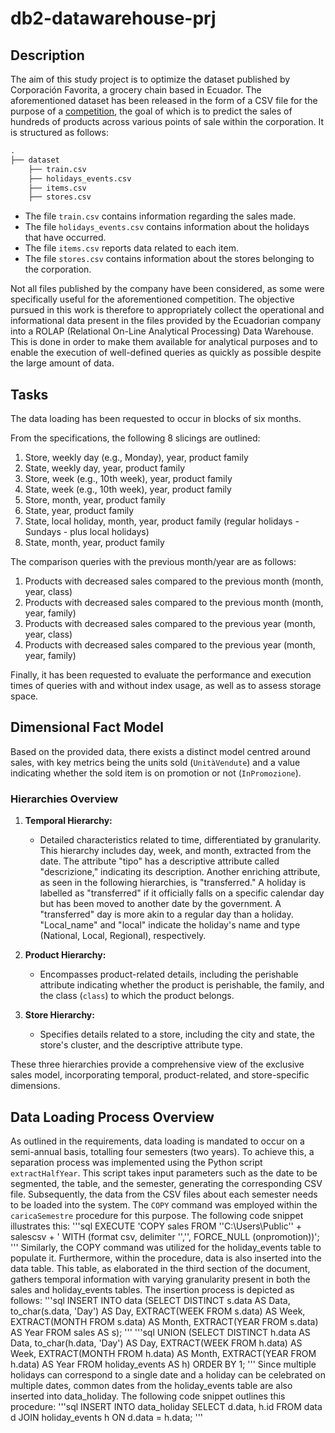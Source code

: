 # db2-datawarehouse-prj

## Description

The aim of this study project is to optimize the dataset published by Corporación Favorita, a grocery chain based in Ecuador. The aforementioned dataset has been released in the form of a CSV file for the purpose of a [competition](https://www.kaggle.com/c/favorita-grocery-sales-forecasting/), the goal of which is to predict the sales of hundreds of products across various points of sale within the corporation. It is structured as follows:
```md
.
├── dataset
    ├── train.csv
    ├── holidays_events.csv
    ├── items.csv
    ├── stores.csv
```
- The file `train.csv` contains information regarding the sales made.
- The file `holidays_events.csv` contains information about the holidays that have occurred.
- The file `items.csv` reports data related to each item.
- The file `stores.csv` contains information about the stores belonging to the corporation.

Not all files published by the company have been considered, as some were specifically useful for the aforementioned competition.
The objective pursued in this work is therefore to appropriately collect the operational and informational data present in the files provided by the Ecuadorian company into a ROLAP (Relational On-Line Analytical Processing) Data Warehouse. This is done in order to make them available for analytical purposes and to enable the execution of well-defined queries as quickly as possible despite the large amount of data.
## Tasks

The data loading has been requested to occur in blocks of six months. 

From the specifications, the following 8 slicings are outlined:

1. Store, weekly day (e.g., Monday), year, product family
2. State, weekly day, year, product family
3. Store, week (e.g., 10th week), year, product family
4. State, week (e.g., 10th week), year, product family
5. Store, month, year, product family
6. State, year, product family
7. State, local holiday, month, year, product family (regular holidays - Sundays - plus local holidays)
8. State, month, year, product family

The comparison queries with the previous month/year are as follows:

1. Products with decreased sales compared to the previous month (month, year, class)
2. Products with decreased sales compared to the previous month (month, year, family)
3. Products with decreased sales compared to the previous year (month, year, class)
4. Products with decreased sales compared to the previous year (month, year, family)

Finally, it has been requested to evaluate the performance and execution times of queries with and without index usage, as well as to assess storage space.

## Dimensional Fact Model

Based on the provided data, there exists a distinct model centred around sales, with key metrics being the units sold (`UnitàVendute`) and a value indicating whether the sold item is on promotion or not (`InPromozione`).

### Hierarchies Overview

1. **Temporal Hierarchy:**
   - Detailed characteristics related to time, differentiated by granularity. This hierarchy includes day, week, and month, extracted from the date. The attribute "tipo" has a descriptive attribute called "descrizione," indicating its description. Another enriching attribute, as seen in the following hierarchies, is "transferred." A holiday is labelled as "transferred" if it officially falls on a specific calendar day but has been moved to another date by the government. A "transferred" day is more akin to a regular day than a holiday. "Local_name" and "local" indicate the holiday's name and type (National, Local, Regional), respectively.

2. **Product Hierarchy:**
   - Encompasses product-related details, including the perishable attribute indicating whether the product is perishable, the family, and the class (`class`) to which the product belongs.

3. **Store Hierarchy:**
   - Specifies details related to a store, including the city and state, the store's cluster, and the descriptive attribute type.

These three hierarchies provide a comprehensive view of the exclusive sales model, incorporating temporal, product-related, and store-specific dimensions.

## Data Loading Process Overview
As outlined in the requirements, data loading is mandated to occur on a semi-annual basis, totalling four semesters (two years). To achieve this, a separation process was implemented using the Python script `extractHalfYear`. This script takes input parameters such as the date to be segmented, the table, and the semester, generating the corresponding CSV file.
Subsequently, the data from the CSV files about each semester needs to be loaded into the system. The `COPY` command was employed within the `caricaSemestre` procedure for this purpose. The following code snippet illustrates this:
'''sql
EXECUTE 'COPY sales FROM ''C:\Users\Public\'' + salescsv + ' WITH (format csv, delimiter '','', FORCE_NULL (onpromotion))';
'''
Similarly, the COPY command was utilized for the holiday_events table to populate it.
Furthermore, within the procedure, data is also inserted into the data table. This table, as elaborated in the third section of the document, gathers temporal information with varying granularity present in both the sales and holiday_events tables. The insertion process is depicted as follows:
'''sql
INSERT INTO data (SELECT DISTINCT s.data AS Data, to_char(s.data, 'Day') AS Day, EXTRACT(WEEK FROM s.data) AS Week, EXTRACT(MONTH FROM s.data) AS Month, EXTRACT(YEAR FROM s.data) AS Year FROM sales AS s);
'''
'''sql
UNION (SELECT DISTINCT h.data AS Data, to_char(h.data, 'Day') AS Day, EXTRACT(WEEK FROM h.data) AS Week, EXTRACT(MONTH FROM h.data) AS Month, EXTRACT(YEAR FROM h.data) AS Year FROM holiday_events AS h) ORDER BY 1;
'''
Since multiple holidays can correspond to a single date and a holiday can be celebrated on multiple dates, common dates from the holiday_events table are also inserted into data_holiday. The following code snippet outlines this procedure:
'''sql
INSERT INTO data_holiday SELECT d.data, h.id FROM data d JOIN holiday_events h ON d.data = h.data;
'''
